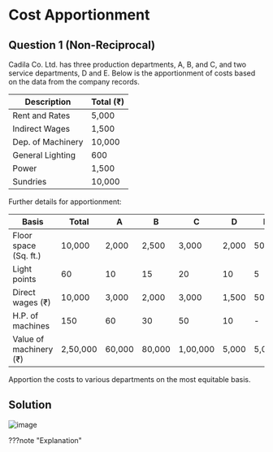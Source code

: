 # Cost Apportionment 


## Question 1 (Non-Reciprocal)
Cadila Co. Ltd. has three production departments, A, B, and C, and two service departments, D and E. Below is the apportionment of costs based on the data from the company records.


| Description            | Total (₹) | 
|------------------------|-----------|
| Rent and Rates         | 5,000     |
| Indirect Wages         | 1,500     |
| Dep. of Machinery      | 10,000    |
| General Lighting       | 600       |
| Power                  | 1,500     |
| Sundries               | 10,000    |

Further details for apportionment:

| Basis                  | Total     | A       | B       | C       | D       | E       |
|------------------------|-----------|---------|---------|---------|---------|---------|
| Floor space (Sq. ft.)  | 10,000    | 2,000   | 2,500   | 3,000   | 2,000   | 500     |
| Light points           | 60        | 10      | 15      | 20      | 10      | 5       |
| Direct wages (₹)       | 10,000    | 3,000   | 2,000   | 3,000   | 1,500   | 500     |
| H.P. of machines       | 150       | 60      | 30      | 50      | 10      | -       |
| Value of machinery (₹) | 2,50,000  | 60,000  | 80,000  | 1,00,000| 5,000   | 5,000   |

Apportion the costs to various departments on the most equitable basis.

## Solution

![image](https://github.com/Collegehive/Notes/assets/159722383/a97901d3-31f9-4404-9034-aaed68de504d)


???note "Explanation"
  

